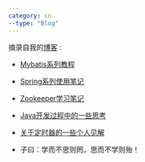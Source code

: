 ```yaml
---
category: cn
--type: "Blog"
---
```


摘录自我的<a href="http://www.duwanjaing.com/">博客</a> :

* <a href="http://www.hifreud.com/tag/#mybatis-ref" target="_blank">Mybatis系列教程</a>
* <a href="http://www.hifreud.com/tag/#Spring-ref" target="_blank">Spring系列使用笔记</a>
* <a href="http://www.hifreud.com/tag/#zookeeper-ref" target="_blank">Zookeeper学习笔记</a>
* <a href="http://www.hifreud.com/tag/#深入理解java-ref" target="_blank">Java开发过程中的一些思考</a>
* <a href="http://www.hifreud.com/tag/#定时器设计-ref" target="_blank">关于定时器的一些个人见解</a>



* 子曰：学而不思则罔，思而不学则殆！